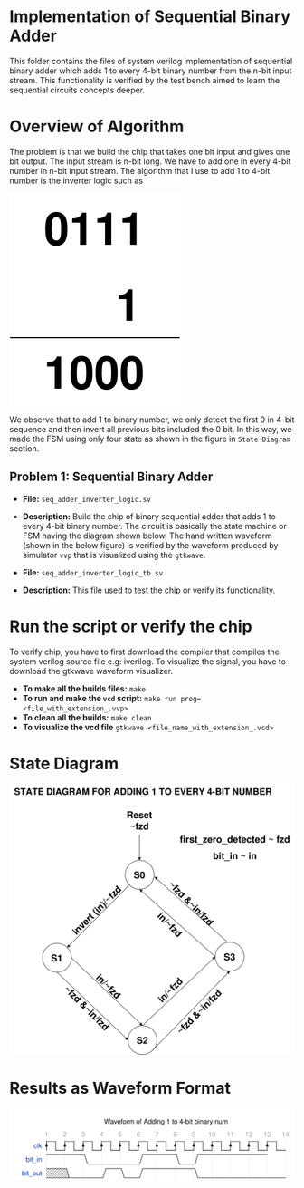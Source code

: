 # Implementation of Sequential Binary Adder

This folder contains the files of system verilog implementation of sequential binary adder which adds 1 to every 4-bit binary number from the n-bit input stream. This functionality is verified by the test bench aimed to learn the sequential circuits concepts deeper.

# Overview of Algorithm

The problem is that we build the chip that takes one bit input and gives one bit output. The input stream is n-bit long. We have to add one in every 4-bit number in n-bit input stream. The algorithm that I use to add 1 to 4-bit number is the inverter logic such as

![Circuit Diagram sequential binary adder](docs/binary_add.drawio.svg)

We observe that to add 1 to binary number, we only detect the first 0 in 4-bit sequence and then invert all previous bits included the 0 bit. In this way, we made the FSM using only four state as shown in the figure in `State Diagram` section.

## Problem 1: Sequential Binary Adder

- **File:** `seq_adder_inverter_logic.sv`
- **Description:** Build the chip of binary sequential adder that adds 1 to every 4-bit binary number. The circuit is basically the state machine or FSM having the diagram shown below. The hand written waveform (shown in the below figure) is verified by the waveform produced by simulator `vvp` that is visualized using the `gtkwave`. 

- **File:** `seq_adder_inverter_logic_tb.sv`
- **Description:** This file used to test the chip or verify its functionality.

# Run the script or verify the chip
To verify chip, you have to first download the compiler that compiles the system verilog source file e.g: iverilog. To visualize the signal, you have to download the gtkwave waveform visualizer.
- **To make all the builds files:** `make`
- **To run and make the `vcd` script:** `make run prog=<file_with_extension_.vvp>`
- **To clean all the builds:** `make clean`
- **To visualize the vcd file** `gtkwave <file_name_with_extension_.vcd>`

# State Diagram
![Circuit Diagram sequential binary adder](docs/state_diagram.drawio.svg)

# Results as Waveform Format
![Waveform](docs/wavedrom.svg)

